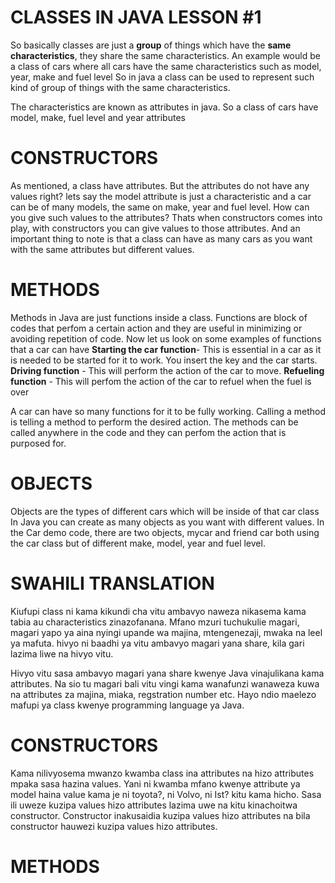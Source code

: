 # CLASSES IN JAVA LESSON #1
So basically classes are just a **group** of things which have the **same characteristics**, they share the same characteristics.
An example would be a class of cars where all cars have the same characteristics such as model, year, make and fuel level
So in java a class can be used to represent such kind of group of things with the same characteristics.

The characteristics are known as attributes in java. So a class of cars have model, make, fuel level and year attributes

# CONSTRUCTORS
As mentioned, a class have attributes. But the attributes do not have any values right? lets say the model attribute is just a characteristic
and a car can be of many models, the same on make, year and fuel level.
How can you give such values to the attributes?
Thats when constructors comes into play, with constructors you can give values to those attributes.
And an important thing to note is that a class can have as many cars as you want with the same attributes but different values.

# METHODS 
Methods in Java are just functions inside a class. Functions are block of codes that perfom a certain action and they are useful
in minimizing or avoiding repetition of code.
Now let us look on some examples of functions that a car can have
**Starting the car function**- This is essential in a car as it is needed to be started for it to work. You insert the key and the car starts.
**Driving function** - This will perform the action of the car to move.
**Refueling function** - This will perfom the action of the car to refuel when the fuel is over

A car can have so many functions for it to be fully working.
Calling a method is telling a method to perform the desired action.
The methods can be called anywhere in the code and they can perfom the action that is purposed for.

# OBJECTS
Objects are the types of different cars which will be inside of that car class
In Java you can create as many objects as you want with different values.
In the Car demo code, there are two objects, mycar and friend car both using the car class but of different make, model, year and fuel level.


# **SWAHILI TRANSLATION**
Kiufupi class ni kama kikundi cha vitu ambavyo naweza nikasema kama tabia au characteristics zinazofanana.
Mfano mzuri tuchukulie magari, magari yapo ya aina nyingi upande wa majina, mtengenezaji, mwaka na leel ya mafuta.
hivyo ni baadhi ya vitu ambavyo magari yana share, kila gari lazima liwe na hivyo vitu.

Hivyo vitu sasa ambavyo magari yana share kwenye Java vinajulikana kama attributes.
Na sio tu magari bali vitu vingi kama wanafunzi wanaweza kuwa na attributes za majina, miaka, regstration number etc.
Hayo ndio maelezo mafupi ya class kwenye programming language ya Java.

# CONSTRUCTORS
Kama nilivyosema mwanzo kwamba class ina attributes na hizo attributes mpaka sasa hazina values. Yani ni kwamba mfano kwenye attribute ya model haina value kama je ni toyota?, ni Volvo, ni Ist? kitu kama hicho.
Sasa ili uweze kuzipa values hizo attributes lazima uwe na kitu kinachoitwa constructor.
Constructor inakusaidia kuzipa values hizo attributes na bila constructor hauwezi kuzipa values hizo attributes.

# METHODS 


